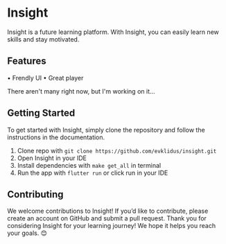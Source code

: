 # Insight
Insight is a future learning platform. With Insight, you can easily learn new skills and stay motivated.

## Features
• Frendly UI
• Great player

There aren't many right now, but I'm working on it...

## Getting Started
To get started with Insight, simply clone the repository and follow the instructions in the documentation.
1. Clone repo with `git clone https://github.com/evklidus/insight.git`
2. Open Insight in your IDE
3. Install dependencies with `make get_all` in terminal
4. Run the app with `flutter run` or click run in your IDE

## Contributing
We welcome contributions to Insight! If you’d like to contribute, please create an account on GitHub and submit a pull request.
Thank you for considering Insight for your learning journey! We hope it helps you reach your goals. 😊
